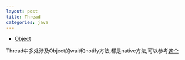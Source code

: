 ```yaml
---
layout: post
title: Thread
categories: java
---
```


*   [Object](#object)



Thread中多处涉及Object的wait和notify方法,都是native方法,可以参考[这个](/2016/02/28/native)
